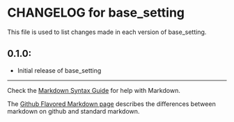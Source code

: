 # CHANGELOG for base_setting

This file is used to list changes made in each version of base_setting.

## 0.1.0:

* Initial release of base_setting

- - -
Check the [Markdown Syntax Guide](http://daringfireball.net/projects/markdown/syntax) for help with Markdown.

The [Github Flavored Markdown page](http://github.github.com/github-flavored-markdown/) describes the differences between markdown on github and standard markdown.
